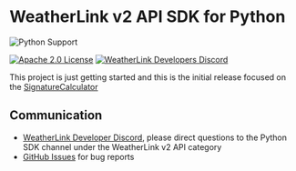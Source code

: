 # WeatherLink v2 API SDK for Python

![Python Support](https://img.shields.io/badge/python-3%2B-blue?color=blue&style=flat-square)

[![Apache 2.0 License](https://img.shields.io/github/license/weatherlink/weatherlink-v2-api-sdk-java?color=blue&style=flat-square)](https://tldrlegal.com/license/apache-license-2.0-(apache-2.0))
[![WeatherLink Developers Discord](https://img.shields.io/discord/882722161641554021?color=blue&label=chat&style=flat-square)](https://discord.gg/WCEdd2S4Ve)

This project is just getting started and this is the initial release focused on the [SignatureCalculator](https://github.com/weatherlink/weatherlink-v2-api-sdk-python/blob/main/src/weatherlink_v2_api_sdk/signature/signature_calculator.py)

## Communication

* [WeatherLink Developer Discord](https://discord.gg/WCEdd2S4Ve), please direct questions to the Python SDK channel under the WeatherLink v2 API category
* [GitHub Issues](https://github.com/weatherlink/weatherlink-v2-api-sdk-python/issues) for bug reports
